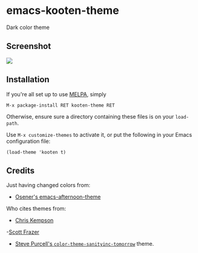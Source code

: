 emacs-kooten-theme
=====================

Dark color theme

## Screenshot
![](https://raw.github.com/kootenpv/emacs-kooten-theme/master/python-screenshot.png)


## Installation
If you're all set up to use [MELPA](http://melpa.milkbox.net/#/getting-started), simply

    M-x package-install RET kooten-theme RET

Otherwise, ensure sure a directory containing these files is on your `load-path`.

Use `M-x customize-themes` to activate it, or put the following in your Emacs configuration file:

    (load-theme 'kooten t)


## Credits

Just having changed colors from:

- [Osener's emacs-afternoon-theme](https://github.com/osener/emacs-afternoon-theme/)

Who cites themes from:

- [Chris Kempson](https://github.com/ChrisKempson/Tomorrow-Theme)

-[Scott Frazer](https://github.com/scfrazer/.emacs.d/blob/master/themes/deeper-blue-theme.el)

- [Steve Purcell's `color-theme-sanityinc-tomorrow`](https://github.com/purcell/color-theme-sanityinc-tomorrow/)
theme.
